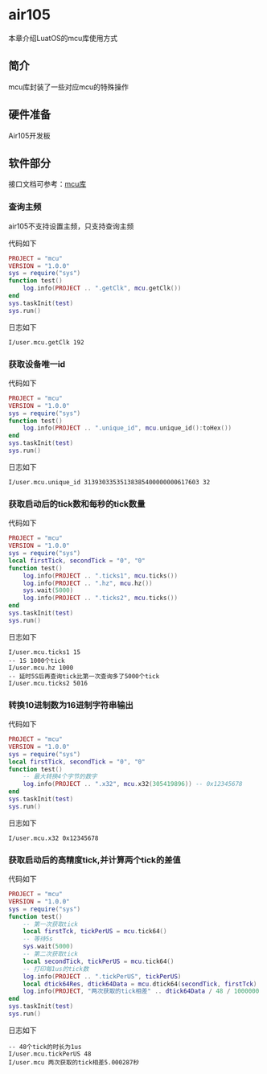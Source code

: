 # air105

本章介绍LuatOS的mcu库使用方式

## 简介

mcu库封装了一些对应mcu的特殊操作

## 硬件准备

Air105开发板

## 软件部分

接口文档可参考：[mcu库](https://wiki.luatos.com/api/mcu.html)

### 查询主频

air105不支持设置主频，只支持查询主频

代码如下

```lua
PROJECT = "mcu"
VERSION = "1.0.0"
sys = require("sys")
function test()
    log.info(PROJECT .. ".getClk", mcu.getClk())
end
sys.taskInit(test)
sys.run()

```

日志如下

```log
I/user.mcu.getClk 192
```

### 获取设备唯一id

代码如下

```lua
PROJECT = "mcu"
VERSION = "1.0.0"
sys = require("sys")
function test()
    log.info(PROJECT .. ".unique_id", mcu.unique_id():toHex())
end
sys.taskInit(test)
sys.run()

```

日志如下

```log
I/user.mcu.unique_id 31393033535138385400000000617603 32
```

### 获取启动后的tick数和每秒的tick数量

代码如下

```lua
PROJECT = "mcu"
VERSION = "1.0.0"
sys = require("sys")
local firstTick, secondTick = "0", "0"
function test()
    log.info(PROJECT .. ".ticks1", mcu.ticks())
    log.info(PROJECT .. ".hz", mcu.hz())
    sys.wait(5000)
    log.info(PROJECT .. ".ticks2", mcu.ticks())
end
sys.taskInit(test)
sys.run()
```

日志如下

```log
I/user.mcu.ticks1 15
-- 1S 1000个tick
I/user.mcu.hz 1000
-- 延时5S后再查询tick比第一次查询多了5000个tick
I/user.mcu.ticks2 5016
```

### 转换10进制数为16进制字符串输出

代码如下

```lua
PROJECT = "mcu"
VERSION = "1.0.0"
sys = require("sys")
local firstTick, secondTick = "0", "0"
function test()
    -- 最大转换4个字节的数字
    log.info(PROJECT .. ".x32", mcu.x32(305419896)) -- 0x12345678
end
sys.taskInit(test)
sys.run()
```

日志如下

```log
I/user.mcu.x32 0x12345678
```

### 获取启动后的高精度tick,并计算两个tick的差值

代码如下

```lua
PROJECT = "mcu"
VERSION = "1.0.0"
sys = require("sys")
function test()
    -- 第一次获取tick
    local firstTck, tickPerUS = mcu.tick64()
    -- 等待5s
    sys.wait(5000)
    -- 第二次获取tick
    local secondTick, tickPerUS = mcu.tick64()
    -- 打印每1us的tick数
    log.info(PROJECT .. ".tickPerUS", tickPerUS)
    local dtick64Res, dtick64Data = mcu.dtick64(secondTick, firstTck)
    log.info(PROJECT, "两次获取的tick相差" .. dtick64Data / 48 / 1000000 .. "秒")
end
sys.taskInit(test)
sys.run()

```

日志如下

```log
-- 48个tick的时长为1us
I/user.mcu.tickPerUS 48
I/user.mcu 两次获取的tick相差5.000287秒
```

